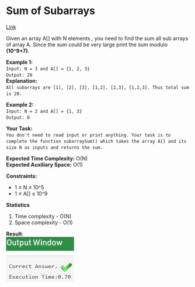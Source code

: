 # Sum of Subarrays

[Link](https://practice.geeksforgeeks.org/problems/sum-of-subarrays2229/1)

Given an array A[] with N elements , you need to find the sum all sub arrays of array A. Since the sum could be very large print the sum modulo **(10^9+7)**.

**Example 1:**  
`Input: N = 3 and A[] = {1, 2, 3}`  
`Output: 20`  
**Explanation:**  
`All subarrays are [1], [2], [3], [1,2], [2,3], [1,2,3]. Thus total sum is 20.`

**Example 2:**  
`Input: N = 2 and A[] = {1, 3}`  
`Output: 8`

**Your Task:**  
`You don't need to read input or print anything. Your task is to complete the function subarraySum() which takes the array A[] and its size N as inputs and returns the sum.`

**Expected Time Complexity:** O(N)  
**Expected Auxiliary Space:** O(1)

**Constraints:**

- 1 ≤ N ≤ 10^5
- 1 ≤ A[] ≤ 10^9

**Statistics**

1. Time complexity - O(N)
2. Space complexity - O(1)

**Result**:  
![Result image](https://github.com/SanjampreetSingh/PP/blob/master/GeeksForGeeks/Array%20Code/Sum%20of%20Subarrays/image.jpg)
